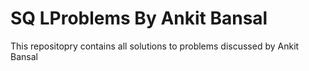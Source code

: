 # SQ LProblems By Ankit Bansal

This repositopry contains all solutions to problems discussed by Ankit Bansal
